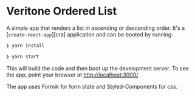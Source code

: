 # Veritone Ordered List

A simple app that renders a list in ascending or descending order. It's a [`create-react-app`][cra] application and can be booted by running:

```bash
❯ yarn install
```

```bash
❯ yarn start
```

This will build the code and then boot up the development server. To see the app, point your browser at [http://localhost:3000/](https://localhost:3000/).

The app uses Formik for form state and Styled-Components for css.
